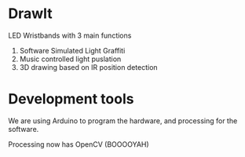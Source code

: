 DrawIt
======
LED Wristbands with 3 main functions

1. Software Simulated Light Graffiti
2. Music controlled light puslation
3. 3D drawing based on IR position detection

Development tools
===================
We are using Arduino to program the hardware, and processing for the software.

Processing now has OpenCV (BOOOOYAH)

